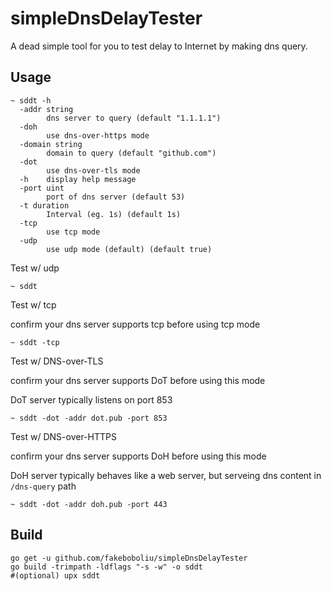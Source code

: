 # simpleDnsDelayTester
A dead simple tool for you to test delay to Internet by making dns query.

## Usage

```
~ sddt -h
  -addr string
        dns server to query (default "1.1.1.1")
  -doh
        use dns-over-https mode
  -domain string
        domain to query (default "github.com")
  -dot
        use dns-over-tls mode
  -h    display help message
  -port uint
        port of dns server (default 53)
  -t duration
        Interval (eg. 1s) (default 1s)
  -tcp
        use tcp mode
  -udp
        use udp mode (default) (default true)
```

Test w/ udp

```
~ sddt 
```

Test w/ tcp

confirm your dns server supports tcp before using tcp mode

```
~ sddt -tcp
```

Test w/ DNS-over-TLS

confirm your dns server supports DoT before using this mode

DoT server typically listens on port 853

```
~ sddt -dot -addr dot.pub -port 853
```

Test w/ DNS-over-HTTPS

confirm your dns server supports DoH before using this mode

DoH server typically behaves like a web server, but serveing dns content in `/dns-query` path

```
~ sddt -dot -addr doh.pub -port 443
```

## Build

```
go get -u github.com/fakeboboliu/simpleDnsDelayTester
go build -trimpath -ldflags "-s -w" -o sddt
#(optional) upx sddt
```
